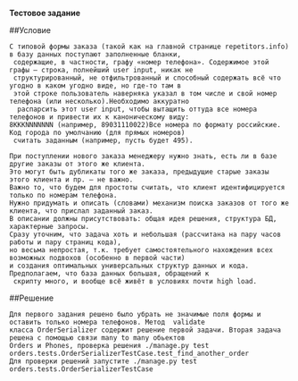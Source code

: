 **Тестовое задание**

##Условие

    С типовой формы заказа (такой как на главной странице repetitors.info) в базу данных поступают заполненные бланки,
     содержащие, в частности, графу «номер телефона». Содержимое этой графы — строка, полнейший user input, никак не 
     структурированный, не отфильтрованный и способный содержать всё что угодно в каком угодно виде, но где-то там в 
     этой строке пользователь наверняка указал в том числе и свой номер телефона (или несколько).Необходимо аккуратно
      распарсить этот user input, чтобы вытащить оттуда все номера телефонов и привести их к каноническому виду:
    8KKKNNNNNNN (например, 89031110022)Все номера по формату российские. Код города по умолчанию (для прямых номеров)
     считать заданным (например, пусть будет 495).

    При поступлении нового заказа менеджеру нужно знать, есть ли в базе другие заказы от этого же клиента. 
    Это могут быть дубликаты того же заказа, предыдущие старые заказы этого клиента и пр. — не важно. 
    Важно то, что будем для простоты считать, что клиент идентифицируется только по номерам телефона. 
    Нужно придумать и описать (словами) механизм поиска заказов от того же клиента, что прислал заданный заказ. 
    В описании должны присутствовать: общая идея решения, структура БД, характерные запросы.
    Сразу уточним, что задача хоть и небольшая (рассчитана на пару часов работы и пару страниц кода), 
    но весьма непростая, т.к. требует самостоятельного нахождения всех возможных подвохов (особенно в первой части) 
    и создания оптимальных универсальных структур данных и кода. Предполагаем, что база данных большая, обращений к
     скрипту много, и вообще всё живёт в условиях почти high load.


##Решение

    Для первого задания решено было убрать не значимые поля формы и оставить только номера телефонов. Метод  validate
    класса OrderSerializer содержит решение первой задачи. Вторая задача решена с помощью связи many to many обьектов
    Orders и Phones, проверка решения ./manage.py test orders.tests.OrderSerializerTestCase.test_find_another_order
    Для проверки решений запустите ./manage.py test orders.tests.OrderSerializerTestCase

